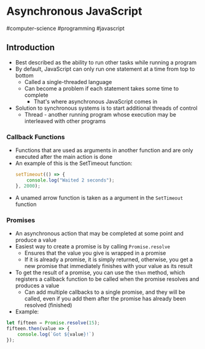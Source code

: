 # Asynchronous JavaScript
#computer-science #programming #javascript

## Introduction
 - Best described as the ability to run other tasks while running a program
 - By default, JavaScript can only run one statement at a time from top to bottom
	 - Called a single-threaded language
	 - Can become a problem if each statement takes some time to complete
		 - That's where asynchronous JavaScript comes in
 - Solution to synchronous systems is to start additional threads of control
	 - Thread - another running program whose execution may be interleaved with other programs

### Callback Functions
 - Functions that are used as arguments in another function and are only executed after the main action is done
 - An example of this is the SetTimeout function:
	```javascript
	setTimeout(() => {
		console.log("Waited 2 seconds");
	}, 2000);
	```
 - A unamed arrow function is taken as a argument in the `SetTimeout` function

### Promises
 - An asynchronous action that may be completed at some point and produce a value
 - Easiest way to create a promise is by calling `Promise.resolve` 
	 - Ensures that the value you give is wrapped in a promise
	 - If it is already a promise, it is simply returned, otherwise, you get a new promise that immediately finishes with your value as its result
 - To get the result of a promise, you can use the `then` method, which registers a callback function to be called when the promise resolves and produces a value
	 - Can add multiple callbacks to a single promise, and they will be called, even if you add them after the promise has already been resolved (finished)
 - Example:
```javascript
let fifteen = Promise.resolve(15);
fifteen.then(value => {
	console.log(`Got ${value}!`)
});
```

